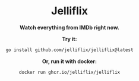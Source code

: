 <div align="center">

# Jelliflix

**Watch everything from IMDb right now.**

**Try it:**

```sh
go install github.com/jelliflix/jelliflix@latest
```

**Or, run it with docker:**

```sh
docker run ghcr.io/jelliflix/jelliflix
```

</div>
